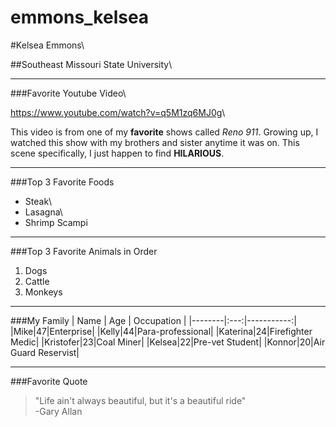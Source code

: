 # emmons_kelsea
#Kelsea Emmons\

##Southeast Missouri State University\

---

###Favorite Youtube Video\

<https://www.youtube.com/watch?v=q5M1zq6MJ0g>\

This video is from one of my **favorite** shows called *Reno 911*. Growing up, I watched this show with my brothers and sister anytime it was on. This scene specifically, I just happen to find **HILARIOUS**.

---

###Top 3 Favorite Foods
* Steak\
* Lasagna\
* Shrimp Scampi

---

###Top 3 Favorite Animals in Order
1. Dogs
2. Cattle
3. Monkeys

---

###My Family
| Name   | Age | Occupation |
|--------|:---:|-----------:|
|Mike|47|Enterprise|
|Kelly|44|Para-professional|
|Katerina|24|Firefighter Medic|
|Kristofer|23|Coal Miner|
|Kelsea|22|Pre-vet Student|
|Konnor|20|Air Guard Reservist|

---

###Favorite Quote
> "Life ain't always beautiful, but it's a beautiful ride"\
> -Gary Allan
    
